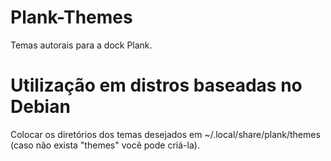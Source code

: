# Plank-Themes
Temas autorais para a dock Plank. 

# Utilização em distros baseadas no Debian 
Colocar os diretórios dos temas desejados em ~/.local/share/plank/themes (caso não exista "themes" você pode criá-la).  

